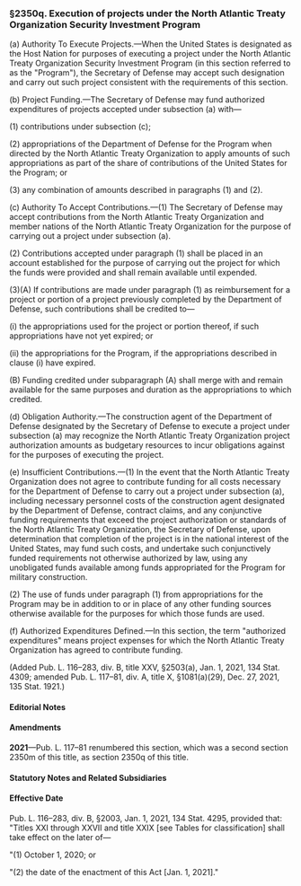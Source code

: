 ### §2350q. Execution of projects under the North Atlantic Treaty Organization Security Investment Program ###

(a) Authority To Execute Projects.—When the United States is designated as the Host Nation for purposes of executing a project under the North Atlantic Treaty Organization Security Investment Program (in this section referred to as the "Program"), the Secretary of Defense may accept such designation and carry out such project consistent with the requirements of this section.

(b) Project Funding.—The Secretary of Defense may fund authorized expenditures of projects accepted under subsection (a) with—

(1) contributions under subsection (c);

(2) appropriations of the Department of Defense for the Program when directed by the North Atlantic Treaty Organization to apply amounts of such appropriations as part of the share of contributions of the United States for the Program; or

(3) any combination of amounts described in paragraphs (1) and (2).

(c) Authority To Accept Contributions.—(1) The Secretary of Defense may accept contributions from the North Atlantic Treaty Organization and member nations of the North Atlantic Treaty Organization for the purpose of carrying out a project under subsection (a).

(2) Contributions accepted under paragraph (1) shall be placed in an account established for the purpose of carrying out the project for which the funds were provided and shall remain available until expended.

(3)(A) If contributions are made under paragraph (1) as reimbursement for a project or portion of a project previously completed by the Department of Defense, such contributions shall be credited to—

(i) the appropriations used for the project or portion thereof, if such appropriations have not yet expired; or

(ii) the appropriations for the Program, if the appropriations described in clause (i) have expired.

(B) Funding credited under subparagraph (A) shall merge with and remain available for the same purposes and duration as the appropriations to which credited.

(d) Obligation Authority.—The construction agent of the Department of Defense designated by the Secretary of Defense to execute a project under subsection (a) may recognize the North Atlantic Treaty Organization project authorization amounts as budgetary resources to incur obligations against for the purposes of executing the project.

(e) Insufficient Contributions.—(1) In the event that the North Atlantic Treaty Organization does not agree to contribute funding for all costs necessary for the Department of Defense to carry out a project under subsection (a), including necessary personnel costs of the construction agent designated by the Department of Defense, contract claims, and any conjunctive funding requirements that exceed the project authorization or standards of the North Atlantic Treaty Organization, the Secretary of Defense, upon determination that completion of the project is in the national interest of the United States, may fund such costs, and undertake such conjunctively funded requirements not otherwise authorized by law, using any unobligated funds available among funds appropriated for the Program for military construction.

(2) The use of funds under paragraph (1) from appropriations for the Program may be in addition to or in place of any other funding sources otherwise available for the purposes for which those funds are used.

(f) Authorized Expenditures Defined.—In this section, the term "authorized expenditures" means project expenses for which the North Atlantic Treaty Organization has agreed to contribute funding.

(Added Pub. L. 116–283, div. B, title XXV, §2503(a), Jan. 1, 2021, 134 Stat. 4309; amended Pub. L. 117–81, div. A, title X, §1081(a)(29), Dec. 27, 2021, 135 Stat. 1921.)

#### **Editorial Notes** ####

#### Amendments ####

**2021**—Pub. L. 117–81 renumbered this section, which was a second section 2350m of this title, as section 2350q of this title.

#### **Statutory Notes and Related Subsidiaries** ####

#### Effective Date ####

Pub. L. 116–283, div. B, §2003, Jan. 1, 2021, 134 Stat. 4295, provided that: "Titles XXI through XXVII and title XXIX [see Tables for classification] shall take effect on the later of—

"(1) October 1, 2020; or

"(2) the date of the enactment of this Act [Jan. 1, 2021]."